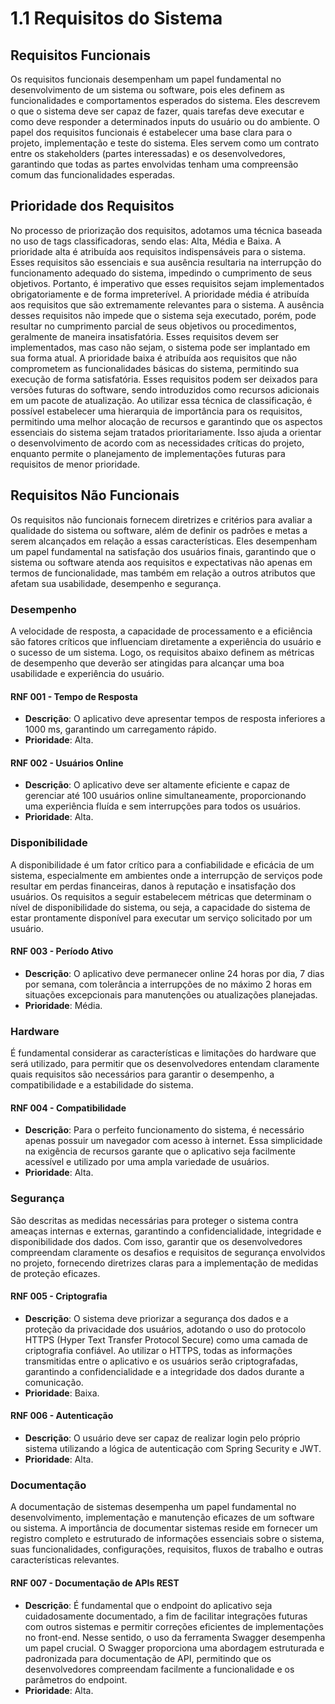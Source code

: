# 1.1 Requisitos do Sistema

## Requisitos Funcionais

Os requisitos funcionais desempenham um papel fundamental no desenvolvimento de um sistema ou software, pois eles 
definem as funcionalidades e comportamentos esperados do sistema. Eles descrevem o que o sistema deve ser capaz de 
fazer, quais tarefas deve executar e como deve responder a determinados inputs do usuário ou do ambiente. O papel dos 
requisitos funcionais é estabelecer uma base clara para o projeto, implementação e teste do sistema. Eles servem como 
um contrato entre os stakeholders (partes interessadas) e os desenvolvedores, garantindo que todas as partes envolvidas
tenham uma compreensão comum das funcionalidades esperadas.

## Prioridade dos Requisitos

No processo de priorização dos requisitos, adotamos uma técnica baseada no uso de tags classificadoras, sendo elas: 
Alta, Média e Baixa. A prioridade alta é atribuída aos requisitos indispensáveis para o sistema. Esses requisitos são
essenciais e sua ausência resultaria na interrupção do funcionamento adequado do sistema, impedindo o cumprimento de
seus objetivos. Portanto, é imperativo que esses requisitos sejam implementados obrigatoriamente e de forma 
impreterível. A prioridade média é atribuída aos requisitos que são extremamente relevantes para o sistema. A ausência
desses requisitos não impede que o sistema seja executado, porém, pode resultar no cumprimento parcial de seus objetivos
ou procedimentos, geralmente de maneira insatisfatória. Esses requisitos devem ser implementados, mas caso não sejam, o
sistema pode ser implantado em sua forma atual. A prioridade baixa é atribuída aos requisitos que não comprometem as
funcionalidades básicas do sistema, permitindo sua execução de forma satisfatória. Esses requisitos podem ser deixados 
para versões futuras do software, sendo introduzidos como recursos adicionais em um pacote de atualização. Ao utilizar
essa técnica de classificação, é possível estabelecer uma hierarquia de importância para os requisitos, permitindo uma
melhor alocação de recursos e garantindo que os aspectos essenciais do sistema sejam tratados prioritariamente. Isso
ajuda a orientar o desenvolvimento de acordo com as necessidades críticas do projeto, enquanto permite o planejamento
de implementações futuras para requisitos de menor prioridade.

## Requisitos Não Funcionais

Os requisitos não funcionais fornecem diretrizes e critérios para avaliar a qualidade do sistema ou software, além de
definir os padrões e metas a serem alcançados em relação a essas características. Eles desempenham um papel fundamental
na satisfação dos usuários finais, garantindo que o sistema ou software atenda aos requisitos e expectativas não apenas
em termos de funcionalidade, mas também em relação a outros atributos que afetam sua usabilidade, desempenho e segurança.

### Desempenho

A velocidade de resposta, a capacidade de processamento e a eficiência são fatores críticos que influenciam diretamente 
a experiência do usuário e o sucesso de um sistema. Logo, os requisitos abaixo definem as métricas de desempenho que 
deverão ser atingidas para alcançar uma boa usabilidade e experiência do usuário.

#### RNF 001 - Tempo de Resposta
- **Descrição**: O aplicativo deve apresentar tempos de resposta inferiores a 1000 ms, garantindo um carregamento rápido.
- **Prioridade**: Alta.

#### RNF 002 - Usuários Online
- **Descrição**: O aplicativo deve ser altamente eficiente e capaz de gerenciar até 100 usuários online simultaneamente,
proporcionando uma experiência fluída e sem interrupções para todos os usuários.
- **Prioridade**: Alta.

### Disponibilidade

A disponibilidade é um fator crítico para a confiabilidade e eficácia de um sistema, especialmente em ambientes onde a 
interrupção de serviços pode resultar em perdas financeiras, danos à reputação e insatisfação dos usuários. Os requisitos
a seguir estabelecem métricas que determinam o nível de disponibilidade do sistema, ou seja, a capacidade do sistema de
estar prontamente disponível para executar um serviço solicitado por um usuário.

#### RNF 003 - Período Ativo
- **Descrição**: O aplicativo deve permanecer online 24 horas por dia, 7 dias por semana, com tolerância a interrupções
de no máximo 2 horas em situações excepcionais para manutenções ou atualizações planejadas.
- **Prioridade**: Média.

### Hardware

É fundamental considerar as características e limitações do hardware que será utilizado, para permitir que os 
desenvolvedores entendam claramente quais requisitos são necessários para garantir o desempenho, a compatibilidade e a 
estabilidade do sistema.

#### RNF 004 - Compatibilidade
- **Descrição**: Para o perfeito funcionamento do sistema, é necessário apenas possuir um navegador com acesso à 
internet. Essa simplicidade na exigência de recursos garante que o aplicativo seja facilmente acessível e utilizado por
uma ampla variedade de usuários.
- **Prioridade**: Alta.

### Segurança

São descritas as medidas necessárias para proteger o sistema contra ameaças internas e externas, garantindo a 
confidencialidade, integridade e disponibilidade dos dados. Com isso, garantir que os desenvolvedores compreendam 
claramente os desafios e requisitos de segurança envolvidos no projeto, fornecendo diretrizes claras para a 
implementação de medidas de proteção eficazes.

#### RNF 005 - Criptografia
- **Descrição**: O sistema deve priorizar a segurança dos dados e a proteção da privacidade dos usuários, adotando o uso
do protocolo HTTPS (Hyper Text Transfer Protocol Secure) como uma camada de criptografia confiável. Ao utilizar o 
HTTPS, todas as informações transmitidas entre o aplicativo e os usuários serão criptografadas, garantindo a 
confidencialidade e a integridade dos dados durante a comunicação.
- **Prioridade**: Baixa.

#### RNF 006 - Autenticação
- **Descrição**: O usuário deve ser capaz de realizar  login pelo próprio sistema utilizando a lógica de autenticação 
com Spring Security e JWT.
- **Prioridade**: Alta.

### Documentação

A documentação de sistemas desempenha um papel fundamental no desenvolvimento, implementação e manutenção eficazes de um
software ou sistema. A importância de documentar sistemas reside em fornecer um registro completo e estruturado de 
informações essenciais sobre o sistema, suas funcionalidades, configurações, requisitos, fluxos de trabalho e outras 
características relevantes.

#### RNF 007 - Documentação de APIs REST
- **Descrição**: É fundamental que o endpoint do aplicativo seja cuidadosamente documentado, a fim de facilitar 
integrações futuras com outros sistemas e permitir correções eficientes de implementações no front-end. Nesse sentido,
o uso da ferramenta Swagger desempenha um papel crucial. O Swagger proporciona uma abordagem estruturada e padronizada
para documentação de API, permitindo que os desenvolvedores compreendam facilmente a funcionalidade e os parâmetros do
endpoint.
- **Prioridade**: Alta.
